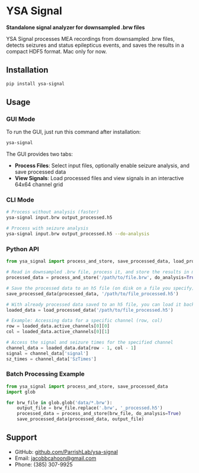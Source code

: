 # YSA Signal

**Standalone signal analyzer for downsampled .brw files**

YSA Signal processes MEA recordings from downsampled .brw files, detects seizures and status epilepticus events, and saves the results in a compact HDF5 format. Mac only for now.

## Installation

```bash
pip install ysa-signal
```

## Usage

### GUI Mode

To run the GUI, just run this command after installation:
```bash
ysa-signal
```

The GUI provides two tabs:

- **Process Files**: Select input files, optionally enable seizure analysis, and save processed data
- **View Signals**: Load processed files and view signals in an interactive 64x64 channel grid

### CLI Mode

```bash
# Process without analysis (faster)
ysa-signal input.brw output_processed.h5

# Process with seizure analysis
ysa-signal input.brw output_processed.h5 --do-analysis
```

### Python API

```python
from ysa_signal import process_and_store, save_processed_data, load_processed_data

# Read in downsampled .brw file, process it, and store the results in memory (not on disk on a file)
processed_data = process_and_store('/path/to/file.brw', do_analysis=True)

# Save the processed data to an h5 file (on disk on a file you specify)
save_processed_data(processed_data, '/path/to/file_processed.h5')

# With already processed data saved to an h5 file, you can load it back into memory
loaded_data = load_processed_data('/path/to/file_processed.h5')

# Example: Accessing data for a specific channel (row, col)
row = loaded_data.active_channels[0][0]
col = loaded_data.active_channels[0][1]

# Access the signal and seizure times for the specified channel
channel_data = loaded_data.data[row - 1, col - 1]
signal = channel_data['signal']
sz_times = channel_data['SzTimes']
```

### Batch Processing Example

```python
from ysa_signal import process_and_store, save_processed_data
import glob

for brw_file in glob.glob('data/*.brw'):
    output_file = brw_file.replace('.brw', '_processed.h5')
    processed_data = process_and_store(brw_file, do_analysis=True)
    save_processed_data(processed_data, output_file)
```

## Support

- GitHub: [github.com/ParrishLab/ysa-signal](https://github.com/ParrishLab/ysa-signal/issues)
- Email: jacobbcahoon@gmail.com
- Phone: (385) 307-9925
